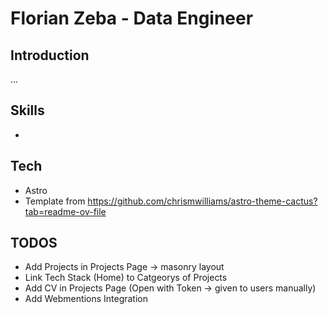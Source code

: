 # Florian Zeba - Data Engineer

## Introduction
...

## Skills
- 

## Tech
- Astro
- Template from https://github.com/chrismwilliams/astro-theme-cactus?tab=readme-ov-file

## TODOS
- Add Projects in Projects Page -> masonry layout
- Link Tech Stack (Home) to Catgeorys of Projects
- Add CV in Projects Page (Open with Token -> given to users manually)
- Add Webmentions Integration
